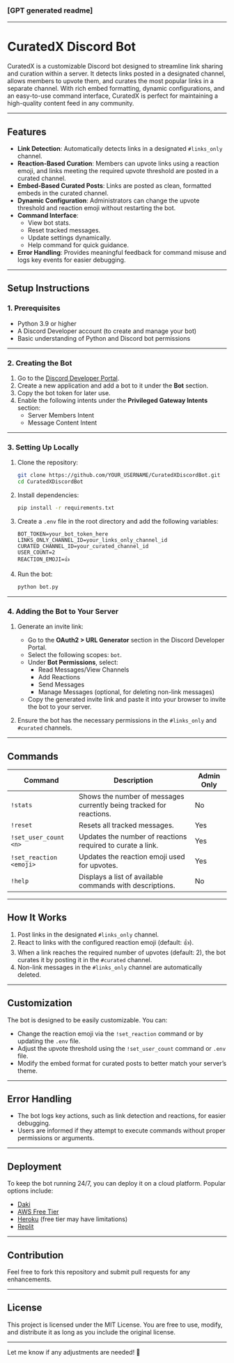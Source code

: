 ### [GPT generated readme]
---
# CuratedX Discord Bot

CuratedX is a customizable Discord bot designed to streamline link sharing and curation within a server. It detects links posted in a designated channel, allows members to upvote them, and curates the most popular links in a separate channel. With rich embed formatting, dynamic configurations, and an easy-to-use command interface, CuratedX is perfect for maintaining a high-quality content feed in any community.

---

## **Features**

- **Link Detection**: Automatically detects links in a designated `#links_only` channel.
- **Reaction-Based Curation**: Members can upvote links using a reaction emoji, and links meeting the required upvote threshold are posted in a curated channel.
- **Embed-Based Curated Posts**: Links are posted as clean, formatted embeds in the curated channel.
- **Dynamic Configuration**: Administrators can change the upvote threshold and reaction emoji without restarting the bot.
- **Command Interface**:
  - View bot stats.
  - Reset tracked messages.
  - Update settings dynamically.
  - Help command for quick guidance.
- **Error Handling**: Provides meaningful feedback for command misuse and logs key events for easier debugging.

---

## **Setup Instructions**

### **1. Prerequisites**
- Python 3.9 or higher
- A Discord Developer account (to create and manage your bot)
- Basic understanding of Python and Discord bot permissions

---

### **2. Creating the Bot**

1. Go to the [Discord Developer Portal](https://discord.com/developers/applications).
2. Create a new application and add a bot to it under the **Bot** section.
3. Copy the bot token for later use.
4. Enable the following intents under the **Privileged Gateway Intents** section:
   - Server Members Intent
   - Message Content Intent

---

### **3. Setting Up Locally**

1. Clone the repository:
   ```bash
   git clone https://github.com/YOUR_USERNAME/CuratedXDiscordBot.git
   cd CuratedXDiscordBot
   ```

2. Install dependencies:
   ```bash
   pip install -r requirements.txt
   ```

3. Create a `.env` file in the root directory and add the following variables:
   ```
   BOT_TOKEN=your_bot_token_here
   LINKS_ONLY_CHANNEL_ID=your_links_only_channel_id
   CURATED_CHANNEL_ID=your_curated_channel_id
   USER_COUNT=2
   REACTION_EMOJI=👍
   ```

4. Run the bot:
   ```bash
   python bot.py
   ```

---

### **4. Adding the Bot to Your Server**

1. Generate an invite link:
   - Go to the **OAuth2 > URL Generator** section in the Discord Developer Portal.
   - Select the following scopes: `bot`.
   - Under **Bot Permissions**, select:
     - Read Messages/View Channels
     - Add Reactions
     - Send Messages
     - Manage Messages (optional, for deleting non-link messages)
   - Copy the generated invite link and paste it into your browser to invite the bot to your server.

2. Ensure the bot has the necessary permissions in the `#links_only` and `#curated` channels.

---

## **Commands**

| Command               | Description                                                                                     | Admin Only |
|-----------------------|-------------------------------------------------------------------------------------------------|------------|
| `!stats`              | Shows the number of messages currently being tracked for reactions.                            | No         |
| `!reset`              | Resets all tracked messages.                                                                   | Yes        |
| `!set_user_count <n>` | Updates the number of reactions required to curate a link.                                      | Yes        |
| `!set_reaction <emoji>`| Updates the reaction emoji used for upvotes.                                                   | Yes        |
| `!help`               | Displays a list of available commands with descriptions.                                        | No         |

---

## **How It Works**

1. Post links in the designated `#links_only` channel.
2. React to links with the configured reaction emoji (default: 👍).
3. When a link reaches the required number of upvotes (default: 2), the bot curates it by posting it in the `#curated` channel.
4. Non-link messages in the `#links_only` channel are automatically deleted.

---

## **Customization**

The bot is designed to be easily customizable. You can:
- Change the reaction emoji via the `!set_reaction` command or by updating the `.env` file.
- Adjust the upvote threshold using the `!set_user_count` command or `.env` file.
- Modify the embed format for curated posts to better match your server’s theme.

---

## **Error Handling**

- The bot logs key actions, such as link detection and reactions, for easier debugging.
- Users are informed if they attempt to execute commands without proper permissions or arguments.

---

## **Deployment**

To keep the bot running 24/7, you can deploy it on a cloud platform. Popular options include:
- [Daki](https://daki.cc/)
- [AWS Free Tier](https://aws.amazon.com/free/)
- [Heroku](https://heroku.com/) (free tier may have limitations)
- [Replit](https://replit.com/)

---

## **Contribution**

Feel free to fork this repository and submit pull requests for any enhancements.

---

## **License**

This project is licensed under the MIT License. You are free to use, modify, and distribute it as long as you include the original license.

---

Let me know if any adjustments are needed! 🚀
